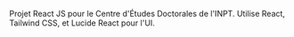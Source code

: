 <!-- Use this file to provide workspace-specific custom instructions to Copilot. For more details, visit https://code.visualstudio.com/docs/copilot/copilot-customization#_use-a-githubcopilotinstructionsmd-file -->

Projet React JS pour le Centre d'Études Doctorales de l'INPT. Utilise React, Tailwind CSS, et Lucide React pour l'UI.
